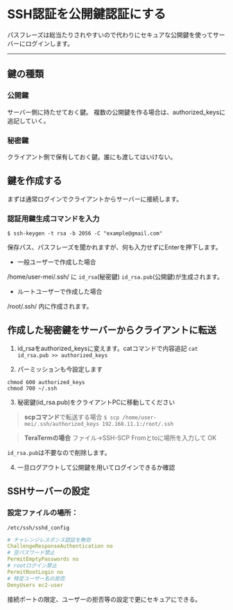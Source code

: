 # SSH認証を公開鍵認証にする

パスフレーズは総当たりされやすいので代わりにセキュアな公開鍵を使ってサーバーにログインします。

---

## 鍵の種類

### 公開鍵
サーバー側に持たせておく鍵。 
複数の公開鍵を作る場合は、authorized_keysに追記していく。

### 秘密鍵
クライアント側で保有しておく鍵。誰にも渡してはいけない。

## 鍵を作成する

まずは通常ログインでクライアントからサーバーに接続します。

### 認証用鍵生成コマンドを入力

`$ ssh-keygen -t rsa -b 2056 -C "example@gmail.com"`

保存パス、パスフレーズを聞かれますが、何も入力せずにEnterを押下します。

* 一般ユーザーで作成した場合

/home/user-mei/.ssh/ に `id_rsa`(秘密鍵) `id_rsa.pub`(公開鍵)が生成されます。

* ルートユーザーで作成した場合

/root/.ssh/ 内に作成されます。

## 作成した秘密鍵をサーバーからクライアントに転送

1. id_rsaをauthorized_keysに変えます。catコマンドで内容追記
`cat id_rsa.pub >> authorized_keys`

2. パーミッションも今設定します
```
chmod 600 authorized_keys
chmod 700 ~/.ssh
```

3. 秘密鍵(id_rsa.pub)をクライアントPCに移動してください

>**scpコマンド**で転送する場合
`$ scp /home/user-mei/.ssh/authorized_keys 192.168.11.1:/root/.ssh`

>**TeraTermの場合**
ファイル->SSH-SCP 
Fromとtoに場所を入力して OK

`id_rsa.pub`は不要なので削除します。

4. 一旦ログアウトして公開鍵を用いてログインできるか確認

## SSHサーバーの設定
### 設定ファイルの場所：
`/etc/ssh/sshd_config`

```yml
# チャレンジレスポンス認証を無効
ChallengeResponseAuthentication no
# 空パスワード禁止
PermitEmptyPasswords no
# rootログイン禁止
PermitRootLogin no
# 特定ユーザー名の拒否
DenyUsers ec2-user
```

接続ポートの限定、ユーザーの拒否等の設定で更にセキュアにできる。

